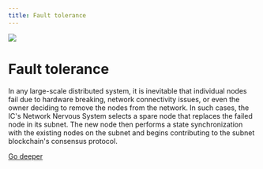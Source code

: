 ```yaml
---
title: Fault tolerance
---
```


![](/img/how-it-works/state-synchronization.600x300.jpg)

# Fault tolerance

In any large-scale distributed system, it is inevitable that individual nodes fail due to hardware breaking, network connectivity issues, or even the owner deciding to remove the nodes from the network.
In such cases, the IC's Network Nervous System selects a spare node that replaces the failed node in its subnet.
The new node then performs a state synchronization with the existing nodes on the subnet and begins contributing to the subnet blockchain's consensus protocol.

[Go deeper](/how-it-works/fault-tolerance/)
